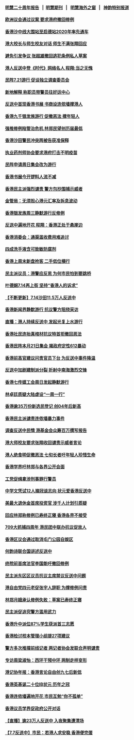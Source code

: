 #### [明慧二十周年报告](https://github.com/gfw-breaker/mh-reports/blob/master/README.md?t=07202220) &nbsp;&nbsp;|&nbsp;&nbsp;[明慧期刊](https://github.com/gfw-breaker/mh-qikan) &nbsp;&nbsp;|&nbsp;&nbsp; [明慧海外之窗](https://github.com/gfw-breaker/mh-news/blob/master/README.md?t=07202220) &nbsp;&nbsp;|&nbsp;&nbsp; [神韵特别报道](https://github.com/gfw-breaker/mh-news/blob/master/shenyun.md?t=07202220) 

#### [欧洲议会通过议案 要求港府撤回修例](../pages/nsc415/n11394258.md?t=07202220) 

#### [香港沙中线大围站至启德站2020年率先通车](../pages/nsc415/n11394268.md?t=07202220) 

#### [港大校长与师生校友对话 师生不满张翔回应](../pages/nsc415/n11394242.md?t=07202220) 

#### [避免引发争议 张超雄撤回逃犯条例私人草案](../pages/nsc415/n11394230.md?t=07202220) 

#### [港人反送中登《时代》网络名人 程翔:当之无愧](../pages/nsc415/n11391516.md?t=07202220) 

#### [民阵7.21游行 促设独立调查委员会](../pages/nsc415/n11391499.md?t=07202220) 

#### [新地解释 称职员带警员往好运中心](../pages/nsc415/n11391483.md?t=07202220) 

#### [反送中首现香港书展 书商设连侬墙撑港人](../pages/nsc415/n11391386.md?t=07202220) 

#### [香港九千银发族游行 促撤恶法 撑年轻人](../pages/nsc415/n11391448.md?t=07202220) 

#### [强推修例陷管治危机 林郑民望创历届最低](../pages/nsc415/n11389214.md?t=07202220) 

#### [香港沙田警民冲突两被告获准保释](../pages/nsc415/n11389321.md?t=07202220) 

#### [执业药剂师协会要求港府打击不明疫苗](../pages/nsc415/n11389313.md?t=07202220) 

#### [民阵申请周日集会改为游行](../pages/nsc415/n11389284.md?t=07202220) 

#### [香港书展今开锣料人流不减](../pages/nsc415/n11389281.md?t=07202220) 

#### [香港民主派强烈谴责 警方包抄围捕示威者](../pages/nsc415/n11386764.md?t=07202220) 

#### [金管局：无须担心港元汇率及拆息波动](../pages/nsc415/n11386838.md?t=07202220) 

#### [香港银发族周三静默游行反修例](../pages/nsc415/n11386834.md?t=07202220) 

#### [反送中遍地开花 程翔：香港正处于悬崖边](../pages/nsc415/n11386740.md?t=07202220) 

#### [香港消委会：通渠滥收费用难追讨](../pages/nsc415/n11386817.md?t=07202220) 

#### [四成洗手液含可致敏防腐剂](../pages/nsc415/n11386785.md?t=07202220) 

#### [香港上周末新盘抢客 二手低位横行](../pages/nsc415/n11384862.md?t=07202220) 

#### [民主派议员：港警应反思 为何市民怕到要跳桥](../pages/nsc415/n11383938.md?t=07202220) 

#### [叶德娴7.14再上街 坚持“香港人的诉求”](../pages/nsc415/n11383931.md?t=07202220) 

#### [【不断更新】7.14沙田11.5万人反送中](../pages/nsc415/n11383655.md?t=07202220) 

#### [香港新闻界静默游行 抗议警方阻挠采访](../pages/nsc415/n11383634.md?t=07202220) 

#### [直播：港人持续反送中 发起光复上水游行](../pages/nsc415/n11382577.md?t=07202220) 

#### [香港社民连抬真棺材抗议特首拒撤回恶法](../pages/nsc415/n11380988.md?t=07202220) 

#### [香港民阵本月21日集会 揭政府定性612暴动](../pages/nsc415/n11380922.md?t=07202220) 

#### [香港前高官建议问责官员下台 为反送中事件降温](../pages/nsc415/n11380909.md?t=07202220) 

#### [反送中加剧建制派分裂 折射中南海激烈交锋](../pages/nsc415/n11379563.md?t=07202220) 

#### [香港七传媒工会周日发起静默游行](../pages/nsc415/n11379663.md?t=07202220) 

#### [林卓廷质疑大陆虚设“一周一行”](../pages/nsc415/n11379636.md?t=07202220) 

#### [香港逾35万份新选民登记 创04年后新高](../pages/nsc415/n11379644.md?t=07202220) 

#### [香港民主派谴责连侬墙暴力事件](../pages/nsc415/n11379585.md?t=07202220) 

#### [调查反送中民情 港基金会众筹百万撰写报告](../pages/nsc415/n11377136.md?t=07202220) 

#### [港大师校友要求张翔收回谴责示威者言论](../pages/nsc415/n11377186.md?t=07202220) 

#### [港人绝食明促撤恶法 七旬长者吁年轻人珍惜生命](../pages/nsc415/n11377179.md?t=07202220) 

#### [香港学界吁林郑与各界公开会面](../pages/nsc415/n11377167.md?t=07202220) 

#### [工党促缉拿涉刑事罪行警员](../pages/nsc415/n11377168.md?t=07202220) 

#### [中学文凭试12人摘冠谈志向 状元爱香港反送中](../pages/nsc415/n11377080.md?t=07202220) 

#### [美最大退休金首席投资官 涉千人计划引质疑](../pages/nsc415/n11376171.md?t=07202220) 

#### [回应林郑称修例已寿终正寝 香港各界不接受](../pages/nsc415/n11375157.md?t=07202220) 

#### [709大抓捕四周年 港民团中联办抗议促放人](../pages/nsc415/n11375065.md?t=07202220) 

#### [香港区议会通过取消屯门公园自娱区](../pages/nsc415/n11375111.md?t=07202220) 

#### [何韵诗联合国讲述反送中](../pages/nsc415/n11375081.md?t=07202220) 

#### [终院前首席法官李国能吁撤回修例](../pages/nsc415/n11375068.md?t=07202220) 

#### [民主派东区区议员抗议主席禁议反送中问题](../pages/nsc415/n11375049.md?t=07202220) 

#### [港自由党四元老促张宇人辞职 为撑修例问责](../pages/nsc415/n11372820.md?t=07202220) 

#### [林郑月娥承认修例失败：草案已寿终正寝](../pages/nsc415/n11372907.md?t=07202220) 

#### [民主派促追究警方滥用武力](../pages/nsc415/n11372894.md?t=07202220) 

#### [香港升中派位87%学生获派首三志愿](../pages/nsc415/n11372883.md?t=07202220) 

#### [香港检讨校本管理小组提27项建议](../pages/nsc415/n11372871.md?t=07202220) 

#### [警方多次推撞前线记者 两记者协会发联合声明谴责](../pages/nsc415/n11372858.md?t=07202220) 

#### [专访周梁淑怡：西环干预中环 两制走样变形](../pages/nsc415/n11372846.md?t=07202220) 

#### [港记协年报：香港言论自由创九七后新低](../pages/nsc415/n11370692.md?t=07202220) 

#### [香港英基诞二十位IB状元 历年之冠](../pages/nsc415/n11370797.md?t=07202220) 

#### [香港连侬墙遍地开花 市民互勉“你不孤单”](../pages/nsc415/n11370718.md?t=07202220) 

#### [香港议员学界促政府公开对话](../pages/nsc415/n11370691.md?t=07202220) 

#### [【直播】逾23万人反送中 入夜聚集遭清场](../pages/nsc415/n11369475.md?t=07202220) 

#### [【7.7反送中】市民：若港人求安稳 香港便完蛋](../pages/nsc415/n11369855.md?t=07202220) 


